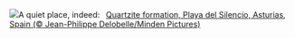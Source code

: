 ![](https://www.bing.com/th?id=OHR.SilencioSpain_EN-GB8484169314_UHD.jpg&w=1000)A quiet place, indeed:&nbsp;&ensp;[Quartzite formation, Playa del Silencio, Asturias, Spain (© Jean-Philippe Delobelle/Minden Pictures)](https://www.bing.com/th?id=OHR.SilencioSpain_EN-GB8484169314_UHD.jpg)
<br><br/>
